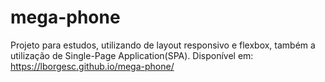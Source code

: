 # mega-phone
Projeto para estudos, utilizando de layout responsivo e flexbox, também a utilização de Single-Page Application(SPA).
Disponível em: https://lborgesc.github.io/mega-phone/
